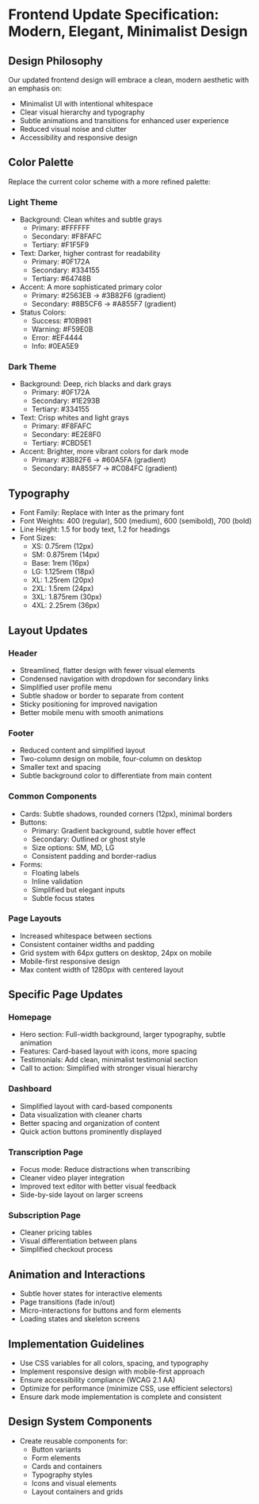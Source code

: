 # Frontend Update Specification: Modern, Elegant, Minimalist Design

## Design Philosophy
Our updated frontend design will embrace a clean, modern aesthetic with an emphasis on:
- Minimalist UI with intentional whitespace
- Clear visual hierarchy and typography
- Subtle animations and transitions for enhanced user experience
- Reduced visual noise and clutter
- Accessibility and responsive design

## Color Palette
Replace the current color scheme with a more refined palette:

### Light Theme
- Background: Clean whites and subtle grays 
  - Primary: #FFFFFF
  - Secondary: #F8FAFC
  - Tertiary: #F1F5F9
- Text: Darker, higher contrast for readability
  - Primary: #0F172A
  - Secondary: #334155
  - Tertiary: #64748B
- Accent: A more sophisticated primary color
  - Primary: #2563EB → #3B82F6 (gradient)
  - Secondary: #8B5CF6 → #A855F7 (gradient)
- Status Colors:
  - Success: #10B981
  - Warning: #F59E0B
  - Error: #EF4444
  - Info: #0EA5E9

### Dark Theme
- Background: Deep, rich blacks and dark grays
  - Primary: #0F172A
  - Secondary: #1E293B
  - Tertiary: #334155
- Text: Crisp whites and light grays
  - Primary: #F8FAFC
  - Secondary: #E2E8F0
  - Tertiary: #CBD5E1
- Accent: Brighter, more vibrant colors for dark mode
  - Primary: #3B82F6 → #60A5FA (gradient)
  - Secondary: #A855F7 → #C084FC (gradient)

## Typography
- Font Family: Replace with Inter as the primary font
- Font Weights: 400 (regular), 500 (medium), 600 (semibold), 700 (bold)
- Line Height: 1.5 for body text, 1.2 for headings
- Font Sizes:
  - XS: 0.75rem (12px)
  - SM: 0.875rem (14px)
  - Base: 1rem (16px)
  - LG: 1.125rem (18px)
  - XL: 1.25rem (20px)
  - 2XL: 1.5rem (24px)
  - 3XL: 1.875rem (30px)
  - 4XL: 2.25rem (36px)

## Layout Updates

### Header
- Streamlined, flatter design with fewer visual elements
- Condensed navigation with dropdown for secondary links
- Simplified user profile menu
- Subtle shadow or border to separate from content
- Sticky positioning for improved navigation
- Better mobile menu with smooth animations

### Footer
- Reduced content and simplified layout
- Two-column design on mobile, four-column on desktop
- Smaller text and spacing
- Subtle background color to differentiate from main content

### Common Components
- Cards: Subtle shadows, rounded corners (12px), minimal borders
- Buttons: 
  - Primary: Gradient background, subtle hover effect
  - Secondary: Outlined or ghost style
  - Size options: SM, MD, LG
  - Consistent padding and border-radius
- Forms:
  - Floating labels
  - Inline validation
  - Simplified but elegant inputs
  - Subtle focus states

### Page Layouts
- Increased whitespace between sections
- Consistent container widths and padding
- Grid system with 64px gutters on desktop, 24px on mobile
- Mobile-first responsive design
- Max content width of 1280px with centered layout

## Specific Page Updates

### Homepage
- Hero section: Full-width background, larger typography, subtle animation
- Features: Card-based layout with icons, more spacing
- Testimonials: Add clean, minimalist testimonial section
- Call to action: Simplified with stronger visual hierarchy

### Dashboard
- Simplified layout with card-based components
- Data visualization with cleaner charts
- Better spacing and organization of content
- Quick action buttons prominently displayed

### Transcription Page
- Focus mode: Reduce distractions when transcribing
- Cleaner video player integration
- Improved text editor with better visual feedback
- Side-by-side layout on larger screens

### Subscription Page
- Cleaner pricing tables
- Visual differentiation between plans
- Simplified checkout process

## Animation and Interactions
- Subtle hover states for interactive elements
- Page transitions (fade in/out)
- Micro-interactions for buttons and form elements
- Loading states and skeleton screens

## Implementation Guidelines
- Use CSS variables for all colors, spacing, and typography
- Implement responsive design with mobile-first approach
- Ensure accessibility compliance (WCAG 2.1 AA)
- Optimize for performance (minimize CSS, use efficient selectors)
- Ensure dark mode implementation is complete and consistent

## Design System Components
- Create reusable components for:
  - Button variants
  - Form elements
  - Cards and containers
  - Typography styles
  - Icons and visual elements
  - Layout containers and grids 